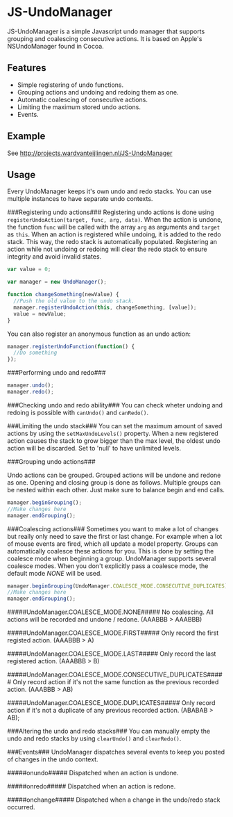 JS-UndoManager
==============

JS-UndoManager is a simple Javascript undo manager that supports grouping and coalescing consecutive actions. It is based on Apple's NSUndoManager found in Cocoa.

Features
--------
- Simple registering of undo functions.
- Grouping actions and undoing and redoing them as one.
- Automatic coalescing of consecutive actions.
- Limiting the maximum stored undo actions.
- Events.

Example
--------
See http://projects.wardvanteijlingen.nl/JS-UndoManager

Usage
--------
Every UndoManager keeps it's own undo and redo stacks. You can use multiple instances to have separate undo contexts.

###Registering undo actions###
Registering undo actions is done using `registerUndoAction(target, func, arg, data)`. When the action is undone, the function `func` will be called with the array `arg` as arguments and `target` as `this`.
When an action is registered while undoing, it is added to the redo stack. This way, the redo stack is automatically populated. Registering an action while not undoing or redoing will clear the redo stack to ensure integrity and avoid invalid states.

````javascript
var value = 0;

var manager = new UndoManager();

function changeSomething(newValue) {
  //Push the old value to the undo stack.
  manager.registerUndoAction(this, changeSomething, [value]);
  value = newValue;
}
````

You can also register an anonymous function as an undo action:

````javascript
manager.registerUndoFunction(function() {
  //Do something
});
````


###Performing undo and redo###
````javascript
manager.undo();
manager.redo();
````

###Checking undo and redo ability###
You can check wheter undoing and redoing is possible with `canUndo()` and `canRedo()`.

###Limiting the undo stack###
You can set the maximum amount of saved actions by using the `setMaxUndoLevels()` property.
When a new registered action causes the stack to grow bigger than the max level, the oldest undo action will be discarded.
Set to 'null' to have unlimited levels.

###Grouping undo actions###

Undo actions can be grouped. Grouped actions will be undone and redone as one.
Opening and closing group is done as follows. Multiple groups can be nested within each other. Just make sure to balance begin and end calls.
````javascript
manager.beginGrouping();
//Make changes here
manager.endGrouping();
````

###Coalescing actions###
Sometimes you want to make a lot of changes but really only need to save the first or last change. For example when a lot of mouse events are fired, which all update a model property.
Groups can automatically coalesce these actions for you. This is done by setting the coalesce mode when beginning a group.
UndoManager supports several coalesce modes. When you don't explicitly pass a coalesce mode, the default mode _NONE_ will be used.

````javascript
manager.beginGrouping(UndoManager.COALESCE_MODE.CONSECUTIVE_DUPLICATES);
//Make changes here
manager.endGrouping();
````

#####UndoManager.COALESCE_MODE.NONE#####
No coalescing. All actions will be recorded and undone / redone. (AAABBB > AAABBB)

#####UndoManager.COALESCE_MODE.FIRST#####
Only record the first registed action. (AAABBB > A)

#####UndoManager.COALESCE_MODE.LAST#####
Only record the last registered action. (AAABBB > B)

#####UndoManager.COALESCE_MODE.CONSECUTIVE_DUPLICATES#####
Only record action if it's not the same function as the previous recorded action. (AAABBB > AB)

#####UndoManager.COALESCE_MODE.DUPLICATES#####
Only record action if it's not a duplicate of any previous recorded action. (ABABAB > AB);


###Altering the undo and redo stacks###
You can manually empty the undo and redo stacks by using `clearUndo()` and `clearRedo()`.


###Events###
UndoManager dispatches several events to keep you posted of changes in the undo context.

#####onundo#####
Dispatched when an action is undone.

#####onredo#####
Dispatched when an action is redone.

#####onchange#####
Dispatched when a change in the undo/redo stack occurred.
